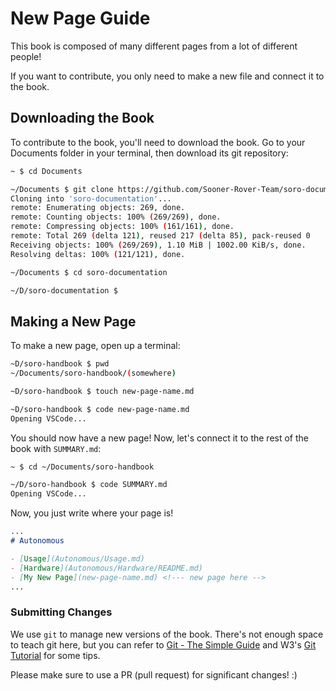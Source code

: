 # New Page Guide

This book is composed of many different pages from a lot of different people!

If you want to contribute, you only need to make a new file and connect it to the book.

## Downloading the Book

To contribute to the book, you'll need to download the book. Go to your Documents folder in your terminal, then download its git repository:

```bash
~ $ cd Documents

~/Documents $ git clone https://github.com/Sooner-Rover-Team/soro-documentation.git
Cloning into 'soro-documentation'...
remote: Enumerating objects: 269, done.
remote: Counting objects: 100% (269/269), done.
remote: Compressing objects: 100% (161/161), done.
remote: Total 269 (delta 121), reused 217 (delta 85), pack-reused 0
Receiving objects: 100% (269/269), 1.10 MiB | 1002.00 KiB/s, done.
Resolving deltas: 100% (121/121), done.

~/Documents $ cd soro-documentation

~/D/soro-documentation $
```

## Making a New Page

To make a new page, open up a terminal:

```bash
~D/soro-handbook $ pwd
~/Documents/soro-handbook/(somewhere)

~D/soro-handbook $ touch new-page-name.md

~D/soro-handbook $ code new-page-name.md
Opening VSCode...
```

You should now have a new page! Now, let's connect it to the rest of the book with `SUMMARY.md`:

```bash
~ $ cd ~/Documents/soro-handbook

~/D/soro-handbook $ code SUMMARY.md
Opening VSCode...
```

Now, you just write where your page is!

```Markdown
...
# Autonomous

- [Usage](Autonomous/Usage.md)
- [Hardware](Autonomous/Hardware/README.md)
- [My New Page](new-page-name.md) <!--- new page here -->
...
```

### Submitting Changes

We use `git` to manage new versions of the book. There's not enough space to teach git here, but you can refer to [Git - The Simple Guide](https://rogerdudler.github.io/git-guide/) and W3's [Git Tutorial](https://www.w3schools.com/git/) for some tips.

Please make sure to use a PR (pull request) for significant changes! :)
